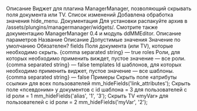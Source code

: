 Описание
Виджет для плагина ManagerManager, позволяющий скрывать поля документа или TV.
Список изменений
Добавлена обработка значения hide_menu.
Документация
Для установки распакуйте архив в /assets/plungins/managermanager/widgets/. Смотрите также документацию ManagerManager 0.4 и модуль ddMMEditor.
Описание параметров
Название	Описание	Допустимые значения	Значение по умолчанию	Обязателен?
fields	Поля документа (или TV), которые необходимо скрыть.	{comma separated string}	—	true
roles	Роли, для которых необходимо применить виждет, пустое значение — все роли.	{comma separated string}	—	false
templates	Id шаблонов, для которых необходимо применить виджет, пустое значение — все шаблоны.	{comma separated string}	—	false
Примеры
Скрыть поле «атрибуты ссылки» для всех пользователей
mm_hideFields('link_attributes');
Скрыть поле «псевдоним» у документов с id шаблона = 3 для пользователей с id роли = 1
mm_hideFields('alias', '1', '3');
Скрыть TV «myVar» для пользователей с id роли = 2
mm_hideFields('myVar', '2');